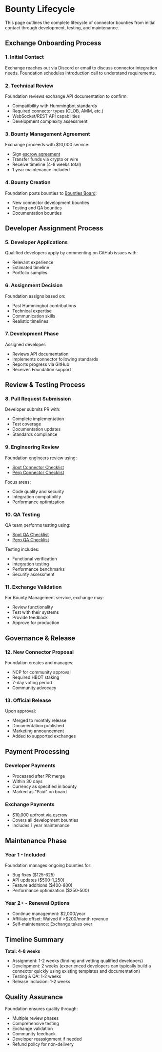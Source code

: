# Bounty Lifecycle

This page outlines the complete lifecycle of connector bounties from initial contact through development, testing, and maintenance.

## Exchange Onboarding Process

### 1. Initial Contact
Exchange reaches out via Discord or email to discuss connector integration needs. Foundation schedules introduction call to understand requirements.

### 2. Technical Review

Foundation reviews exchange API documentation to confirm:

- Compatibility with Hummingbot standards
- Required connector types (CLOB, AMM, etc.)
- WebSocket/REST API capabilities
- Development complexity assessment

### 3. Bounty Management Agreement

Exchange proceeds with $10,000 service:

- Sign [escrow agreement](https://hummingbot-foundation.notion.site/Bounty-Escrow-Agreement-1eac9b8ea4f780d19afee59abed1fe1e)
- Transfer funds via crypto or wire
- Receive timeline (4-8 weeks total)
- 1 year maintenance included

### 4. Bounty Creation

Foundation posts bounties to [Bounties Board](https://github.com/orgs/hummingbot/projects/7/views/1):

- New connector development bounties
- Testing and QA bounties
- Documentation bounties

## Developer Assignment Process

### 5. Developer Applications

Qualified developers apply by commenting on GitHub issues with:

- Relevant experience
- Estimated timeline
- Portfolio samples

### 6. Assignment Decision

Foundation assigns based on:

- Past Hummingbot contributions
- Technical expertise
- Communication skills
- Realistic timelines

### 7. Development Phase

Assigned developer:

- Reviews API documentation
- Implements connector following standards
- Reports progress via GitHub
- Receives Foundation support

## Review & Testing Process

### 8. Pull Request Submission

Developer submits PR with:

- Complete implementation
- Test coverage
- Documentation updates
- Standards compliance

### 9. Engineering Review

Foundation engineers review using:

- [Spot Connector Checklist](../developers/connectors/spot-connector-checklist.md)
- [Perp Connector Checklist](../developers/connectors/perp-connector-checklist.md)


Focus areas:

- Code quality and security
- Integration compatibility
- Performance optimization

### 10. QA Testing

QA team performs testing using:

- [Spot QA Checklist](../developers/connectors/test.md)
- [Perp QA Checklist](../developers/connectors/test-perp.md)


Testing includes:

- Functional verification
- Integration testing
- Performance benchmarks
- Security assessment

### 11. Exchange Validation

For Bounty Management service, exchange may:

- Review functionality
- Test with their systems
- Provide feedback
- Approve for production

## Governance & Release

### 12. New Connector Proposal

Foundation creates and manages:

- NCP for community approval
- Required HBOT staking
- 7-day voting period
- Community advocacy

### 13. Official Release

Upon approval:

- Merged to monthly release
- Documentation published
- Marketing announcement
- Added to supported exchanges

## Payment Processing

### Developer Payments
- Processed after PR merge
- Within 30 days
- Currency as specified in bounty
- Marked as "Paid" on board

### Exchange Payments
- $10,000 upfront via escrow
- Covers all development bounties
- Includes 1 year maintenance

## Maintenance Phase

### Year 1 - Included

Foundation manages ongoing bounties for:

- Bug fixes ($125-625)
- API updates ($500-1,250)
- Feature additions ($400-800)
- Performance optimization ($250-500)

### Year 2+ - Renewal Options

- Continue management: $2,000/year
- Affiliate offset: Waived if >$200/month revenue
- Self-maintenance: Exchange takes over

## Timeline Summary

**Total: 4-8 weeks**

- Assignment: 1-2 weeks (finding and vetting qualified developers)
- Development: 2 weeks (experienced developers can typically build a connector quickly using existing templates and documentation)
- Testing & QA: 1-2 weeks
- Release Inclusion: 1-2 weeks

## Quality Assurance

Foundation ensures quality through:

- Multiple review phases
- Comprehensive testing
- Exchange validation
- Community feedback
- Developer reassignment if needed
- Refund policy for non-delivery